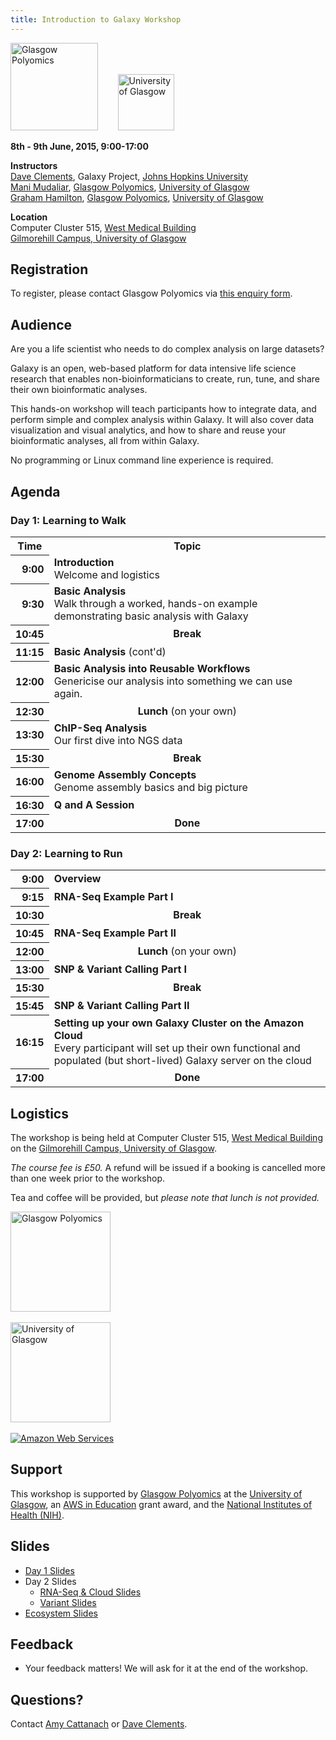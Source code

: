 ```yaml
---
title: Introduction to Galaxy Workshop
---
```

<div class='center'>
<a href='http://www.polyomics.gla.ac.uk/'><img src="/src/Images/Logos/GlasgowPolyomics.jpg" alt="Glasgow Polyomics" height="140" /></a>
&nbsp;&nbsp;&nbsp;&nbsp;&nbsp;&nbsp; 
<a href='http://www.gla.ac.uk/'><img src="/src/Images/Logos/UGlasgowLogo.jpg" alt="University of Glasgow" height="90" /></a> 


**8th - 9th June, 2015, 9:00-17:00**

**Instructors** <br /> 
[Dave Clements](/src/DaveClements/index.md), Galaxy Project, [Johns Hopkins University](http://www.jhu.edu)<br />
[Mani Mudaliar](http://www.polyomics.gla.ac.uk/biog-manimudaliar.html), [Glasgow Polyomics](http://www.polyomics.gla.ac.uk/), [University of Glasgow](http://www.gla.ac.uk/)<br />
[Graham Hamilton](http://www.polyomics.gla.ac.uk/biog-ghamilton.html),  [Glasgow Polyomics](http://www.polyomics.gla.ac.uk/), [University of Glasgow](http://www.gla.ac.uk/)<br />

**Location** <br />
Computer Cluster 515, [West Medical Building](https://www.google.com/maps/d/viewer?mid=zZknrdmWVuSw.keZz3F2UsyRc)<br /> [Gilmorehill Campus, University of Glasgow](https://www.google.com/maps/d/viewer?mid=zZknrdmWVuSw.keZz3F2UsyRc)

</div>

## Registration

To register, please contact Glasgow Polyomics via [this enquiry form](http://www.polyomics.gla.ac.uk/enquiry.php).

## Audience

Are you a life scientist who needs to do complex analysis on large datasets?

Galaxy is an open, web-based platform for data intensive life science research that enables non-bioinformaticians to create, run, tune, and share their own bioinformatic analyses.

This hands-on workshop will teach participants how to integrate data, and perform simple and complex analysis within Galaxy.  It will also cover data visualization and visual analytics, and how to share and reuse your bioinformatic analyses, all from within Galaxy.

No programming or Linux command line experience is required.

## Agenda

### Day 1: Learning to Walk

<table>
  <tr class="th" >
    <th> Time </th>
    <th> Topic </th>
  </tr>
  <tr>
    <th style=" text-align: right;"> 9:00 </th>
    <td> <strong>Introduction</strong><div class='indent'>Welcome and logistics</div> </td>
  </tr>
  <tr>
    <th style=" text-align: right;"> 9:30 </th>
    <td> <strong>Basic Analysis</strong><div class='indent'>Walk through a worked, hands-on example demonstrating basic analysis with Galaxy</div> </td>
  </tr>
  <tr>
    <th style=" text-align: right;"> 10:45 </th>
    <td style=" text-align: center;"> <strong>Break</strong> </td>
  </tr>
  <tr>
    <th style=" text-align: right;"> 11:15 </th>
    <td> <strong>Basic Analysis</strong> (cont'd)</td>
  </tr>
  <tr>
    <th style=" text-align: right;"> 12:00 </th>
    <td> <strong>Basic Analysis into Reusable Workflows</strong> <div class='indent'>Genericise our analysis into something we can use again.</div> </td>
  </tr>
  <tr>
    <th style=" text-align: right;"> 12:30 </th>
    <td style=" text-align: center;"> <strong>Lunch</strong> (on your own) </td>
  </tr>
  <tr>
    <th style=" text-align: right;"> 13:30 </th>
    <td> <strong>ChIP-Seq Analysis</strong><div class='indent'>Our first dive into NGS data</div> </td>
  </tr>
  <tr>
    <th style=" text-align: right;"> 15:30 </th>
    <td style=" text-align: center;"> <strong>Break</strong> </td>
  </tr>
  <tr>
    <th style=" text-align: right;"> 16:00 </th>
    <td> <strong>Genome Assembly Concepts</strong><div class='indent'>Genome assembly basics and big picture</div>  </td>
  </tr>
  <tr>
    <th style=" text-align: right;"> 16:30 </th>
    <td> <strong>Q and A Session</strong> </td>
  </tr>
  <tr>
    <th style=" text-align: right;"> 17:00 </th>
    <td style=" text-align: center;"> <strong>Done</strong> </td>
  </tr>
</table>


### Day 2: Learning to Run

<table>
  <tr>
    <th style=" text-align: right;"> 9:00 </th>
    <td> <strong>Overview</strong> </td>
  </tr>
  <tr>
    <th style=" text-align: right;"> 9:15 </th>
    <td> <strong>RNA-Seq Example Part I</strong> </td>
  </tr>
  <tr>
    <th style=" text-align: right;"> 10:30 </th>
    <td style=" text-align: center;"> <strong>Break</strong> </td>
  </tr>
  <tr>
    <th style=" text-align: right;"> 10:45 </th>
    <td> <strong>RNA-Seq Example Part II</strong> </td>
  </tr>
  <tr>
    <th style=" text-align: right;"> 12:00 </th>
    <td style=" text-align: center;"> <strong>Lunch</strong> (on your own) </td>
  </tr>
  <tr>
    <th style=" text-align: right;"> 13:00 </th>
    <td> <strong>SNP & Variant Calling Part I</strong>  </td>
  </tr>
  <tr>
    <th style=" text-align: right;"> 15:30 </th>
    <td style=" text-align: center;"> <strong>Break</strong> </td>
  </tr>
  <tr>
    <th style=" text-align: right;"> 15:45 </th>
    <td> <strong> SNP & Variant Calling Part II</strong> </td>
  </tr>
  <tr>
    <th style=" text-align: right;"> 16:15 </th>
    <td> <strong>Setting up your own Galaxy Cluster on the Amazon Cloud</strong><div class='indent'>Every participant will set up their own functional and populated (but short-lived) Galaxy server on the cloud </div> </td>
  </tr>
  <tr>
    <th style=" text-align: right;"> 17:00 </th>
    <td style=" text-align: center;"> <strong>Done</strong> </td>
  </tr>
</table>



## Logistics

The workshop is being held at Computer Cluster 515, [West Medical Building](https://www.google.com/maps/d/viewer?mid=zZknrdmWVuSw.keZz3F2UsyRc) on the [Gilmorehill Campus, University of Glasgow](https://www.google.com/maps/d/viewer?mid=zZknrdmWVuSw.keZz3F2UsyRc).

*The course fee is £50.*  A refund will be issued if a booking is cancelled more than one week prior to the workshop.

Tea and coffee will be provided, but *please note that lunch is not provided.*

<div class='right center'>
<a href='http://www.polyomics.gla.ac.uk/'><img src="/src/Images/Logos/GlasgowPolyomics.jpg" alt="Glasgow Polyomics" width="160" /></a><br /><br />
<a href='http://www.gla.ac.uk/'><img src="/src/Images/Logos/UGlasgowLogo.jpg" alt="University of Glasgow" width="160" /></a><br /><br />
<a href='http://aws.amazon.com/'><img src="/src/Images/Logos/AWSLogo.png" alt="Amazon Web Services" /></a>
</div>

## Support

This workshop is supported by [Glasgow Polyomics](http://www.polyomics.gla.ac.uk/) at the [University of Glasgow](http://www.gla.ac.uk/), an [AWS in Education](http://aws.amazon.com/education/) grant award, and the [National Institutes of Health (NIH)](http://www.nih.gov).

## Slides

* [Day 1 Slides](ATTACHMENT_URLDocuments/Presentations/2015UGlasgowWorkshop_Day1.pdf) 
* Day 2 Slides
  * [RNA-Seq & Cloud Slides](ATTACHMENT_URLDocuments/Presentations/2015UGlasgowWorkshop_Day2_RNA_Cloud.pdf) 
  * [Variant Slides](ATTACHMENT_URLDocuments/Presentations/2015UGlasgowWorkshop_Day2_Varaint.pdf) 
* [Ecosystem Slides](ATTACHMENT_URLDocuments/Presentations/2015UGlasgowWorkshop_Ecosystem.pdf) 

## Feedback

* Your feedback matters!  We will ask for it at the end of the workshop.

## Questions?

Contact [Amy Cattanach](http://www.gla.ac.uk/stafflist/?action=person&id=4cddece38a97) or [Dave Clements](/src/DaveClements/index.md).
